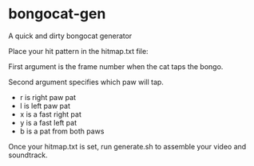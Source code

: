 # bongocat-gen
A quick and dirty bongocat generator

Place your hit pattern in the hitmap.txt file:

First argument is the frame number when the cat taps the bongo.

Second argument specifies which paw will tap.

  * r is right paw pat
  * l is left paw pat
  * x is a fast right pat
  * y is a fast left pat
  * b is a pat from both paws

Once your hitmap.txt is set, run generate.sh to assemble your video and soundtrack.
